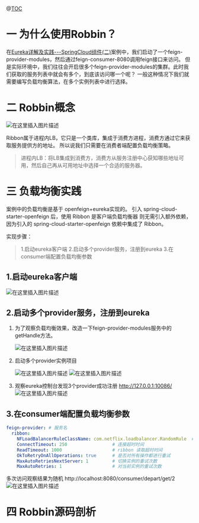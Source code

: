 ﻿
@[TOC](Robbin负载均衡详解及实践)

# 一 为什么使用Robbin？

在[Eureka详解及实践---SpringCloud组件(二)](https://blog.csdn.net/weixin_43811057/article/details/114806230)案例中，我们启动了一个feign-provider-modules，然后通过feign-consumer-8080调用feign接口来访问。
但是实际环境中，我们往往会开启很多个feign-provider-modules的集群。此时我们获取的服务列表中就会有多个，到底该访问哪一个呢？
一般这种情况下我们就需要编写负载均衡算法，在多个实例列表中进行选择。

# 二 Robbin概念
![在这里插入图片描述](https://img-blog.csdnimg.cn/6b472676cd07470db95fc2b5926528fd.png)

Ribbon属于进程内LB，它只是一个类库，集成于消费方进程，消费方通过它来获取服务提供方的地址。
所以说我们只需要在消费者端配置负载均衡策略。
>进程内LB：将LB集成到消费方，消费方从服务注册中心获知哪些地址可用，然后自己再从可用地址中选择一个合适的服务器。

# 三 负载均衡实践
案例中的负载均衡是基于 openfeign+eureka实现的。
引入 spring-cloud-starter-openfeign 后，使用 Ribbon 是客户端负载均衡器 则无需引入额外依赖，因为引入的 spring-cloud-starter-openfeign 依赖中集成了 Ribbon。

实现步骤：
> 1.启动eureka客户端
> 2.启动多个provider服务，注册到eureka
> 3.在consumer端配置负载均衡参数

## 1.启动eureka客户端
![在这里插入图片描述](https://img-blog.csdnimg.cn/2db074831cda4b9da82dca85dfee0825.png)

## 2.启动多个provider服务，注册到eureka

 1. 为了观察负载均衡效果，改造一下feign-provider-modules服务中的getHandle方法。

	![在这里插入图片描述](https://img-blog.csdnimg.cn/c4191246b24e4778a9a4111a796dc724.png)

 2. 启动多个provider实例项目

	![在这里插入图片描述](https://img-blog.csdnimg.cn/3d7bcf00bb5a41869594a710749901be.png)
![在这里插入图片描述](https://img-blog.csdnimg.cn/7502d034e4c242ef85e4247b44f0f981.png)

 3. 观察eureka控制台发现3个provider成功注册
http://127.0.0.1:10086/
	![在这里插入图片描述](https://img-blog.csdnimg.cn/2fc1ad63e8364d4983c54be47ac67395.png)


## 3.在consumer端配置负载均衡参数

```yml
feign-provider: # 服务名
  ribbon:
    NFLoadBalancerRuleClassName: com.netflix.loadbalancer.RandomRule  # 选择负载均衡策略，默认为轮询方式，当前配置为随机方式
    ConnectTimeout: 250                 # 连接超时时间
    ReadTimeout: 1000                   # ribbon 读取超时时间
    OkToRetryOnAllOperations: true      # 是否对所有操作都进行重试
    MaxAutoRetriesNextServer: 1         # 切换实例的重试次数
    MaxAutoRetries: 1                   # 对当前实例的重试次数
```

多次访问观察结果为随机
http://localhost:8080/consumer/depart/get/2
![在这里插入图片描述](https://img-blog.csdnimg.cn/8a1ea62bd14048c2bde1013018facf0a.png)
# 四 Robbin源码剖析

